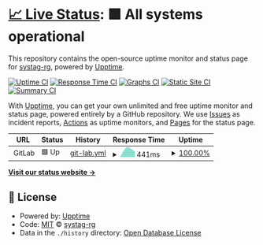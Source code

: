 # [📈 Live Status](https://systag-rg.github.io/Docker-Uptime): <!--live status--> **🟩 All systems operational**

This repository contains the open-source uptime monitor and status page for [systag-rg](https://systag-rg.github.io/Docker-Uptime), powered by [Upptime](https://github.com/upptime/upptime).

[![Uptime CI](https://github.com/systag-rg/Docker-Uptime/workflows/Uptime%20CI/badge.svg)](https://github.com/systag-rg/Docker-Uptime/actions?query=workflow%3A%22Uptime+CI%22)
[![Response Time CI](https://github.com/systag-rg/Docker-Uptime/workflows/Response%20Time%20CI/badge.svg)](https://github.com/systag-rg/Docker-Uptime/actions?query=workflow%3A%22Response+Time+CI%22)
[![Graphs CI](https://github.com/systag-rg/Docker-Uptime/workflows/Graphs%20CI/badge.svg)](https://github.com/systag-rg/Docker-Uptime/actions?query=workflow%3A%22Graphs+CI%22)
[![Static Site CI](https://github.com/systag-rg/Docker-Uptime/workflows/Static%20Site%20CI/badge.svg)](https://github.com/systag-rg/Docker-Uptime/actions?query=workflow%3A%22Static+Site+CI%22)
[![Summary CI](https://github.com/systag-rg/Docker-Uptime/workflows/Summary%20CI/badge.svg)](https://github.com/systag-rg/Docker-Uptime/actions?query=workflow%3A%22Summary+CI%22)

With [Upptime](https://upptime.js.org), you can get your own unlimited and free uptime monitor and status page, powered entirely by a GitHub repository. We use [Issues](https://github.com/systag-rg/Docker-Uptime/issues) as incident reports, [Actions](https://github.com/systag-rg/Docker-Uptime/actions) as uptime monitors, and [Pages](https://systag-rg.github.io/Docker-Uptime) for the status page.

<!--start: status pages-->
<!-- This summary is generated by Upptime (https://github.com/upptime/upptime) -->
<!-- Do not edit this manually, your changes will be overwritten -->
<!-- prettier-ignore -->
| URL | Status | History | Response Time | Uptime |
| --- | ------ | ------- | ------------- | ------ |
| <img alt="" src="https://icons.duckduckgo.com/ip3/null.ico" height="13"> GitLab | 🟩 Up | [git-lab.yml](https://github.com/systag-rg/Docker-Uptime/commits/HEAD/history/git-lab.yml) | <details><summary><img alt="Response time graph" src="./graphs/git-lab/response-time-week.png" height="20"> 441ms</summary><br><a href="https://systag-rg.github.io/Docker-Uptime/history/git-lab"><img alt="Response time 441" src="https://img.shields.io/endpoint?url=https%3A%2F%2Fraw.githubusercontent.com%2Fsystag-rg%2FDocker-Uptime%2FHEAD%2Fapi%2Fgit-lab%2Fresponse-time.json"></a><br><a href="https://systag-rg.github.io/Docker-Uptime/history/git-lab"><img alt="24-hour response time 441" src="https://img.shields.io/endpoint?url=https%3A%2F%2Fraw.githubusercontent.com%2Fsystag-rg%2FDocker-Uptime%2FHEAD%2Fapi%2Fgit-lab%2Fresponse-time-day.json"></a><br><a href="https://systag-rg.github.io/Docker-Uptime/history/git-lab"><img alt="7-day response time 441" src="https://img.shields.io/endpoint?url=https%3A%2F%2Fraw.githubusercontent.com%2Fsystag-rg%2FDocker-Uptime%2FHEAD%2Fapi%2Fgit-lab%2Fresponse-time-week.json"></a><br><a href="https://systag-rg.github.io/Docker-Uptime/history/git-lab"><img alt="30-day response time 441" src="https://img.shields.io/endpoint?url=https%3A%2F%2Fraw.githubusercontent.com%2Fsystag-rg%2FDocker-Uptime%2FHEAD%2Fapi%2Fgit-lab%2Fresponse-time-month.json"></a><br><a href="https://systag-rg.github.io/Docker-Uptime/history/git-lab"><img alt="1-year response time 441" src="https://img.shields.io/endpoint?url=https%3A%2F%2Fraw.githubusercontent.com%2Fsystag-rg%2FDocker-Uptime%2FHEAD%2Fapi%2Fgit-lab%2Fresponse-time-year.json"></a></details> | <details><summary><a href="https://systag-rg.github.io/Docker-Uptime/history/git-lab">100.00%</a></summary><a href="https://systag-rg.github.io/Docker-Uptime/history/git-lab"><img alt="All-time uptime 100.00%" src="https://img.shields.io/endpoint?url=https%3A%2F%2Fraw.githubusercontent.com%2Fsystag-rg%2FDocker-Uptime%2FHEAD%2Fapi%2Fgit-lab%2Fuptime.json"></a><br><a href="https://systag-rg.github.io/Docker-Uptime/history/git-lab"><img alt="24-hour uptime 100.00%" src="https://img.shields.io/endpoint?url=https%3A%2F%2Fraw.githubusercontent.com%2Fsystag-rg%2FDocker-Uptime%2FHEAD%2Fapi%2Fgit-lab%2Fuptime-day.json"></a><br><a href="https://systag-rg.github.io/Docker-Uptime/history/git-lab"><img alt="7-day uptime 100.00%" src="https://img.shields.io/endpoint?url=https%3A%2F%2Fraw.githubusercontent.com%2Fsystag-rg%2FDocker-Uptime%2FHEAD%2Fapi%2Fgit-lab%2Fuptime-week.json"></a><br><a href="https://systag-rg.github.io/Docker-Uptime/history/git-lab"><img alt="30-day uptime 100.00%" src="https://img.shields.io/endpoint?url=https%3A%2F%2Fraw.githubusercontent.com%2Fsystag-rg%2FDocker-Uptime%2FHEAD%2Fapi%2Fgit-lab%2Fuptime-month.json"></a><br><a href="https://systag-rg.github.io/Docker-Uptime/history/git-lab"><img alt="1-year uptime 100.00%" src="https://img.shields.io/endpoint?url=https%3A%2F%2Fraw.githubusercontent.com%2Fsystag-rg%2FDocker-Uptime%2FHEAD%2Fapi%2Fgit-lab%2Fuptime-year.json"></a></details>

<!--end: status pages-->

[**Visit our status website →**](https://systag-rg.github.io/Docker-Uptime)

## 📄 License

- Powered by: [Upptime](https://github.com/upptime/upptime)
- Code: [MIT](./LICENSE) © [systag-rg](https://systag-rg.github.io/Docker-Uptime)
- Data in the `./history` directory: [Open Database License](https://opendatacommons.org/licenses/odbl/1-0/)
